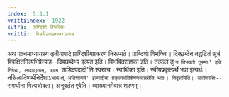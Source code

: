 ```yaml
---
index:  5.3.1
vrittiindex:  1922
sutra:  प्राग्दिशो विभक्तिः
vritti:  balamanorama 
---
```


अथ पञ्चमाध्यायस्य तृतीयापादे प्राग्दिशीयप्रकरणं निरूप्यते। प्राग्दिशो विभक्तिः। दिक्छब्देन तद्धटितं सूत्रं विवक्षितमित्यभिप्रेत्याह--दिक्छब्देभ्य इत्यत इति। विभक्तिसंज्ञका इति। तत्फलं तु `न विभक्तौ तुस्माः' इति निषेधः, त्यदाद्यत्वम्, इदम `ऊडिदंपदादी'ति स्वरश्च। स्वार्थिका इति। स्वीयप्रकृत्यर्थे भवा इत्यर्थः। तसिलादिष्वर्थनिर्देशाऽभावात्, `अतिशायने' इत्यादीनां प्रकृत्यर्थविशेषणत्वाच्चेति भावः। निवृत्तमिति। अत्रोपपत्तिः--`समर्थाना'मित्यत्रोक्ता। अनुवर्तत एवेति। व्याख्यानमेवात्र शरणम्। 

